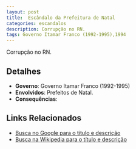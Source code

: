 ```yaml
---
layout: post
title:  Escândalo da Prefeitura de Natal
categories: escandalos
description: Corrupção no RN.
tags: Governo Itamar Franco (1992-1995),1994
---
```


Corrupção no RN.

## Detalhes
- **Governo**: Governo Itamar Franco (1992-1995)
- **Envolvidos**: Prefeitos de Natal.
- **Consequências**: 

## Links Relacionados
- [Busca no Google para o título e descrição](https://www.google.com/search?q=Esc%C3%A2ndalo%20da%20Prefeitura%20de%20Natal%20Corrup%C3%A7%C3%A3o%20no%20RN.%20Governo%20Itamar%20Franco%20%281992-1995%29)
- [Busca na Wikipedia para o título e descrição](https://en.wikipedia.org/w/index.php?search=Esc%C3%A2ndalo%20da%20Prefeitura%20de%20Natal%20Corrup%C3%A7%C3%A3o%20no%20RN.%20Governo%20Itamar%20Franco%20%281992-1995%29)
